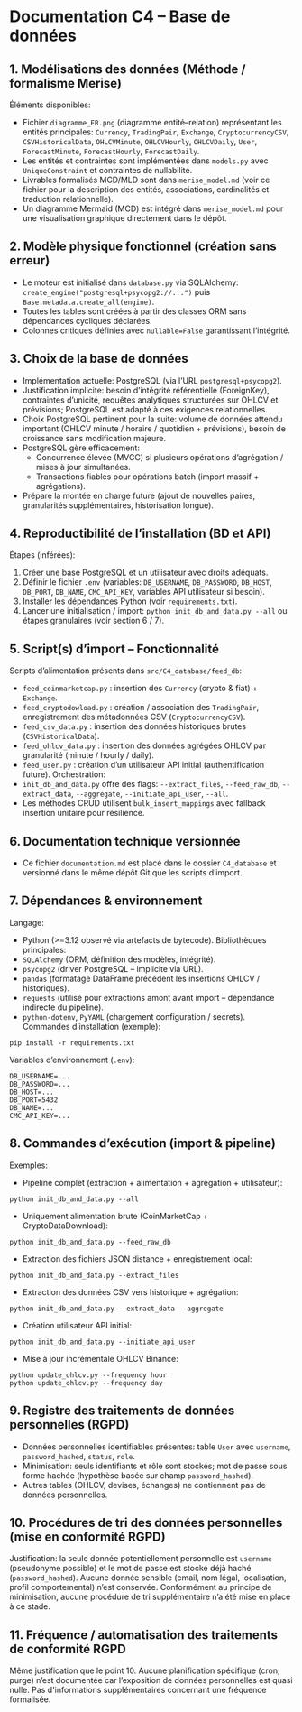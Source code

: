 # Documentation C4 – Base de données


## 1. Modélisations des données (Méthode / formalisme Merise)
Éléments disponibles:
- Fichier `diagramme_ER.png` (diagramme entité–relation) représentant les entités principales: `Currency`, `TradingPair`, `Exchange`, `CryptocurrencyCSV`, `CSVHistoricalData`, `OHLCVMinute`, `OHLCVHourly`, `OHLCVDaily`, `User`, `ForecastMinute`, `ForecastHourly`, `ForecastDaily`.
- Les entités et contraintes sont implémentées dans `models.py` avec `UniqueConstraint` et contraintes de nullabilité.
- Livrables formalisés MCD/MLD sont dans `merise_model.md` (voir ce fichier pour la description des entités, associations, cardinalités et traduction relationnelle).
 - Un diagramme Mermaid (MCD) est intégré dans `merise_model.md` pour une visualisation graphique directement dans le dépôt.

## 2. Modèle physique fonctionnel (création sans erreur)
- Le moteur est initialisé dans `database.py` via SQLAlchemy: `create_engine("postgresql+psycopg2://...")` puis `Base.metadata.create_all(engine)`.
- Toutes les tables sont créées à partir des classes ORM sans dépendances cycliques déclarées.
- Colonnes critiques définies avec `nullable=False` garantissant l’intégrité.

## 3. Choix de la base de données
- Implémentation actuelle: PostgreSQL (via l’URL `postgresql+psycopg2`).
- Justification implicite: besoin d’intégrité référentielle (ForeignKey), contraintes d’unicité, requêtes analytiques structurées sur OHLCV et prévisions; PostgreSQL est adapté à ces exigences relationnelles.
- Choix PostgreSQL pertinent pour la suite: volume de données attendu important (OHLCV minute / horaire / quotidien + prévisions), besoin de croissance sans modification majeure.
- PostgreSQL gère efficacement:
    - Concurrence élevée (MVCC) si plusieurs opérations d’agrégation / mises à jour simultanées.
    - Transactions fiables pour opérations batch (import massif + agrégations).
- Prépare la montée en charge future (ajout de nouvelles paires, granularités supplémentaires, historisation longue).

## 4. Reproductibilité de l’installation (BD et API)
Étapes (inférées):
1. Créer une base PostgreSQL et un utilisateur avec droits adéquats.
2. Définir le fichier `.env` (variables: `DB_USERNAME`, `DB_PASSWORD`, `DB_HOST`, `DB_PORT`, `DB_NAME`, `CMC_API_KEY`, variables API utilisateur si besoin).
3. Installer les dépendances Python (voir `requirements.txt`).
4. Lancer une initialisation / import: `python init_db_and_data.py --all` ou étapes granulaires (voir section 6 / 7).

## 5. Script(s) d’import – Fonctionnalité
Scripts d’alimentation présents dans `src/C4_database/feed_db`:
- `feed_coinmarketcap.py` : insertion des `Currency` (crypto & fiat) + `Exchange`.
- `feed_cryptodowload.py` : création / association des `TradingPair`, enregistrement des métadonnées CSV (`CryptocurrencyCSV`).
- `feed_csv_data.py` : insertion des données historiques brutes (`CSVHistoricalData`).
- `feed_ohlcv_data.py` : insertion des données agrégées OHLCV par granularité (minute / hourly / daily).
- `feed_user.py` : création d’un utilisateur API initial (authentification future).
Orchestration:
- `init_db_and_data.py` offre des flags: `--extract_files`, `--feed_raw_db`, `--extract_data`, `--aggregate`, `--initiate_api_user`, `--all`.
- Les méthodes CRUD utilisent `bulk_insert_mappings` avec fallback insertion unitaire pour résilience.

## 6. Documentation technique versionnée
- Ce fichier `documentation.md` est placé dans le dossier `C4_database` et versionné dans le même dépôt Git que les scripts d’import.

## 7. Dépendances & environnement
Langage:
- Python (>=3.12 observé via artefacts de bytecode).
Bibliothèques principales:
- `SQLAlchemy` (ORM, définition des modèles, intégrité).
- `psycopg2` (driver PostgreSQL – implicite via URL). 
- `pandas` (formatage DataFrame précédent les insertions OHLCV / historiques).
- `requests` (utilisé pour extractions amont avant import – dépendance indirecte du pipeline).
- `python-dotenv`, `PyYAML` (chargement configuration / secrets).
Commandes d’installation (exemple):
```
pip install -r requirements.txt
```
Variables d’environnement (`.env`):
```
DB_USERNAME=...
DB_PASSWORD=...
DB_HOST=...
DB_PORT=5432
DB_NAME=...
CMC_API_KEY=...
```

## 8. Commandes d’exécution (import & pipeline)
Exemples:
- Pipeline complet (extraction + alimentation + agrégation + utilisateur):
```
python init_db_and_data.py --all
```
- Uniquement alimentation brute (CoinMarketCap + CryptoDataDownload):
```
python init_db_and_data.py --feed_raw_db
```
- Extraction des fichiers JSON distance + enregistrement local:
```
python init_db_and_data.py --extract_files
```
- Extraction des données CSV vers historique + agrégation:
```
python init_db_and_data.py --extract_data --aggregate
```
- Création utilisateur API initial:
```
python init_db_and_data.py --initiate_api_user
```
- Mise à jour incrémentale OHLCV Binance:
```
python update_ohlcv.py --frequency hour
python update_ohlcv.py --frequency day
```

## 9. Registre des traitements de données personnelles (RGPD)
- Données personnelles identifiables présentes: table `User` avec `username`, `password_hashed`, `status`, `role`.
- Minimisation: seuls identifiants et rôle sont stockés; mot de passe sous forme hachée (hypothèse basée sur champ `password_hashed`).
- Autres tables (OHLCV, devises, échanges) ne contiennent pas de données personnelles.

## 10. Procédures de tri des données personnelles (mise en conformité RGPD)
Justification: la seule donnée potentiellement personnelle est `username` (pseudonyme possible) et le mot de passe est stocké déjà haché (`password_hashed`). Aucune donnée sensible (email, nom légal, localisation, profil comportemental) n’est conservée. Conformément au principe de minimisation, aucune procédure de tri supplémentaire n’a été mise en place à ce stade.

## 11. Fréquence / automatisation des traitements de conformité RGPD
Même justification que le point 10. Aucune planification spécifique (cron, purge) n’est documentée car l’exposition de données personnelles est quasi nulle. Pas d'informations supplémentaires concernant une fréquence formalisée.